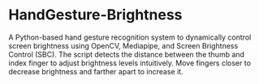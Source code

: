 # HandGesture-Brightness
A Python-based hand gesture recognition system to dynamically control screen brightness using OpenCV, Mediapipe, and Screen Brightness Control (SBC). The script detects the distance between the thumb and index finger to adjust brightness levels intuitively. Move fingers closer to decrease brightness and farther apart to increase it.
